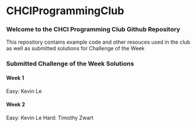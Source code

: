 # CHCIProgrammingClub

### Welcome to the CHCI Programming Club Github Repository
This repository contains example code and other resouces used in the club as well as submitted solutions for Challenge of the Week


### Submitted Challenge of the Week Solutions

#### Week 1
Easy:
Kevin Le

#### Week 2
Easy:
Kevin Le
Hard: 
Timothy Zwart
